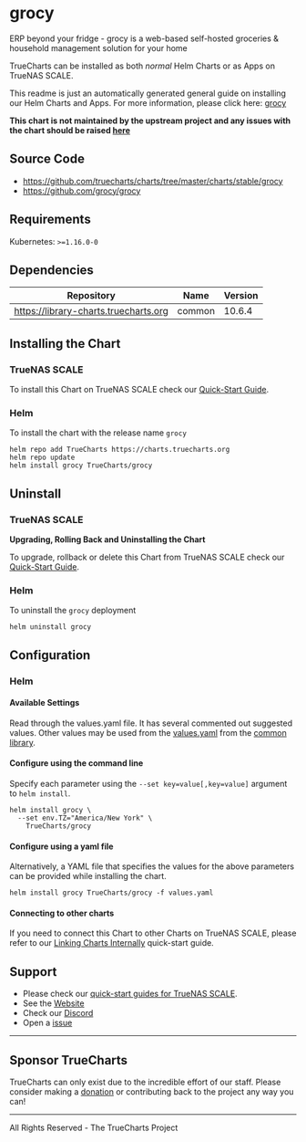 # grocy

ERP beyond your fridge - grocy is a web-based self-hosted groceries & household management solution for your home

TrueCharts can be installed as both *normal* Helm Charts or as Apps on TrueNAS SCALE.

This readme is just an automatically generated general guide on installing our Helm Charts and Apps.
For more information, please click here: [grocy](https://truecharts.org/docs/charts/stable/grocy)

**This chart is not maintained by the upstream project and any issues with the chart should be raised [here](https://github.com/truecharts/charts/issues/new/choose)**

## Source Code

* <https://github.com/truecharts/charts/tree/master/charts/stable/grocy>
* <https://github.com/grocy/grocy>

## Requirements

Kubernetes: `>=1.16.0-0`

## Dependencies

| Repository | Name | Version |
|------------|------|---------|
| https://library-charts.truecharts.org | common | 10.6.4 |

## Installing the Chart

### TrueNAS SCALE

To install this Chart on TrueNAS SCALE check our [Quick-Start Guide](https://truecharts.org/docs/manual/SCALE%20Apps/Installing-an-App).

### Helm

To install the chart with the release name `grocy`

```console
helm repo add TrueCharts https://charts.truecharts.org
helm repo update
helm install grocy TrueCharts/grocy
```

## Uninstall

### TrueNAS SCALE

**Upgrading, Rolling Back and Uninstalling the Chart**

To upgrade, rollback or delete this Chart from TrueNAS SCALE check our [Quick-Start Guide](https://truecharts.org/docs/manual/SCALE%20Apps/Upgrade-rollback-delete-an-App).

### Helm

To uninstall the `grocy` deployment

```console
helm uninstall grocy
```

## Configuration

### Helm

#### Available Settings

Read through the values.yaml file. It has several commented out suggested values.
Other values may be used from the [values.yaml](https://github.com/truecharts/library-charts/tree/main/charts/stable/common/values.yaml) from the [common library](https://github.com/k8s-at-home/library-charts/tree/main/charts/stable/common).

#### Configure using the command line

Specify each parameter using the `--set key=value[,key=value]` argument to `helm install`.

```console
helm install grocy \
  --set env.TZ="America/New York" \
    TrueCharts/grocy
```

#### Configure using a yaml file

Alternatively, a YAML file that specifies the values for the above parameters can be provided while installing the chart.

```console
helm install grocy TrueCharts/grocy -f values.yaml
```

#### Connecting to other charts

If you need to connect this Chart to other Charts on TrueNAS SCALE, please refer to our [Linking Charts Internally](https://truecharts.org/docs/manual/SCALE%20Apps/linking-apps) quick-start guide.

## Support

- Please check our [quick-start guides for TrueNAS SCALE](https://truecharts.org/docs/manual/SCALE%20Apps/Important-MUST-READ).
- See the [Website](https://truecharts.org)
- Check our [Discord](https://discord.gg/tVsPTHWTtr)
- Open a [issue](https://github.com/truecharts/apps/issues/new/choose)

---

## Sponsor TrueCharts

TrueCharts can only exist due to the incredible effort of our staff.
Please consider making a [donation](https://truecharts.org/sponsor) or contributing back to the project any way you can!

---

All Rights Reserved - The TrueCharts Project
